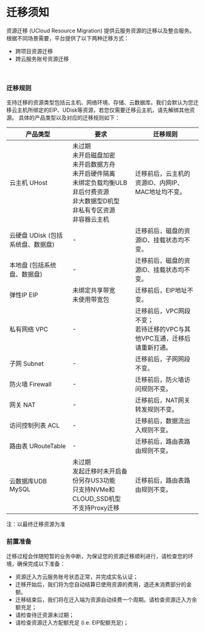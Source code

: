 # 迁移须知

资源迁移 (UCloud Resource Migration) 提供云服务资源的迁移以及整合服务。根据不同场景需要，平台提供了以下两种迁移方式：

- 跨项目资源迁移 
- 跨云服务账号资源迁移

<br>

### 迁移规则
支持迁移的资源类型包括云主机、网络环境、存储、云数据库。我们会默认为您迁移云主机所绑定的EIP、UDisk等资源，若您仅需要迁移云主机，请先解绑其他资源。
具体的产品类型以及对应的迁移规则如下：

| 产品类型 | 要求 | 迁移规则 |
| --- | --- | --- |
| 云主机 UHost | 未过期 <br> 未开启磁盘加密 <br> 未开启数据方舟 <br> 未开启硬件隔离 <br> 未绑定负载均衡ULB <br> 非后付费资源 <br> 非大数据型D机型 <br> 非私有专区资源 <br> 非容器云主机| 迁移前后，云主机的资源ID、内网IP、MAC地址均不变。 |
| 云硬盘 UDisk (包括系统盘、数据盘) | - | 迁移前后，磁盘的资源ID、挂载状态均不变。 |
| 本地盘 (包括系统盘、数据盘) | - | 迁移前后，磁盘的资源ID、挂载状态均不变。 |
| 弹性IP EIP | 未绑定共享带宽 <br> 未使用带宽包 | 迁移前后，EIP地址不变。 |
| 私有网络 VPC | - | 迁移前后，VPC网段不变；<br> 若待迁移的VPC与其他VPC互通，迁移后请重新打通。 |
| 子网 Subnet	| - | 迁移前后，子网网段不变。 |
| 防火墙 Firewall	| - | 迁移前后，防火墙访问规则不变。 |
| 网关 NAT | - | 迁移前后，NAT网关转发规则不变。 |
| 访问控制列表 ACL | - | 迁移前后，数据流出入规则不变。 |
| 路由表 URouteTable | - | 迁移前后，路由表路由规则不变。 |
| 云数据库UDB MySQL | 未过期 <br> 发起迁移时未开启备份另存US3功能 <br>只支持NVMe和CLOUD_SSD机型 <br> 不支持Proxy迁移 | 迁移前后，路由表路由规则不变。 |

 注：以最终迁移资源为准
<br>

### 前置准备

迁移过程会伴随短暂的业务中断，为保证您的资源迁移顺利进行，请检查您的环境，确保完成以下准备：
- 资源迁入方云服务账号状态正常，并完成实名认证；
- 迁移开始后，我们将为您自动结算已使用资源的费用，退还未消费部分的金额。
- 迁移结束后，我们将在迁入端为资源自动续费一个周期。请检查资源迁入方余额充足；
- 请检查待迁资源未过期；
- 请检查资源迁入方配额充足 (i.e. EIP配额充足)；
